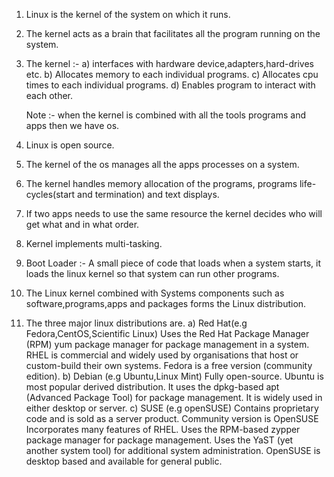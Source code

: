 1. Linux is the kernel of the system on which it runs.
2. The kernel acts as a brain that facilitates all the program running on the system.
3. The kernel :-
    a) interfaces with hardware device,adapters,hard-drives etc.
    b) Allocates memory to each individual programs.
    c) Allocates cpu times to each individual programs.
    d) Enables program to interact with each other.

    Note :- when the kernel is combined with all the tools programs and apps then we have os.
4. Linux is open source.
5. The kernel of the os manages all the apps processes on a system.
6. The kernel handles memory allocation of the programs, programs life-cycles(start and termination) and text displays.
7. If two apps needs to use the same resource the kernel decides who will get what and in what order.
8. Kernel implements multi-tasking.
9. Boot Loader :- A small piece of code that loads when a system starts, it loads the linux kernel so that system can run 
                  other programs.
10. The Linux kernel combined with Systems components such as software,programs,apps and packages forms the Linux distribution.
11. The three major linux distributions are.
    a) Red Hat(e.g Fedora,CentOS,Scientific Linux)
       Uses the Red Hat Package Manager (RPM) yum package manager for package management in a system.
       RHEL is commercial and widely used by organisations that host or custom-build their own systems.
       Fedora is a free version (community edition).
    b) Debian (e.g Ubuntu,Linux Mint)
       Fully open-source.
       Ubuntu is most popular derived distribution.
       It uses the dpkg-based apt (Advanced Package Tool) for package management.
       It is widely used in either desktop or server.
    c) SUSE (e.g openSUSE)
       Contains proprietary code and is sold as a server product.
       Community version is OpenSUSE
       Incorporates many features of RHEL.
       Uses the RPM-based zypper package manager for package management.
       Uses the YaST (yet another system tool) for additional system administration.
       OpenSUSE is desktop based and available for general public.
       

     
